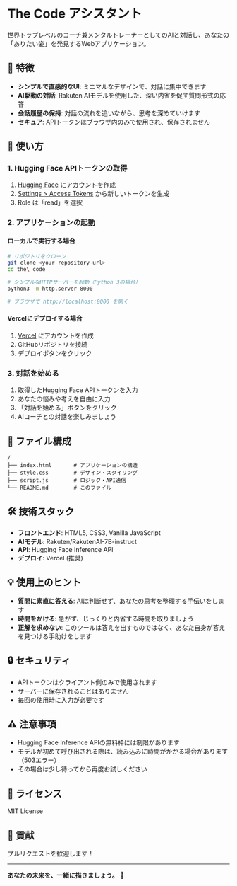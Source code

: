 # The Code アシスタント

世界トップレベルのコーチ兼メンタルトレーナーとしてのAIと対話し、あなたの「ありたい姿」を発見するWebアプリケーション。

## 🌟 特徴

- **シンプルで直感的なUI**: ミニマルなデザインで、対話に集中できます
- **AI駆動の対話**: Rakuten AIモデルを使用した、深い内省を促す質問形式の応答
- **会話履歴の保持**: 対話の流れを追いながら、思考を深めていけます
- **セキュア**: APIトークンはブラウザ内のみで使用され、保存されません

## 🚀 使い方

### 1. Hugging Face APIトークンの取得

1. [Hugging Face](https://huggingface.co) にアカウントを作成
2. [Settings > Access Tokens](https://huggingface.co/settings/tokens) から新しいトークンを生成
3. Role は「read」を選択

### 2. アプリケーションの起動

#### ローカルで実行する場合

```bash
# リポジトリをクローン
git clone <your-repository-url>
cd the\ code

# シンプルなHTTPサーバーを起動（Python 3の場合）
python3 -m http.server 8000

# ブラウザで http://localhost:8000 を開く
```

#### Vercelにデプロイする場合

1. [Vercel](https://vercel.com) にアカウントを作成
2. GitHubリポジトリを接続
3. デプロイボタンをクリック

### 3. 対話を始める

1. 取得したHugging Face APIトークンを入力
2. あなたの悩みや考えを自由に入力
3. 「対話を始める」ボタンをクリック
4. AIコーチとの対話を楽しみましょう

## 📁 ファイル構成

```
/
├── index.html       # アプリケーションの構造
├── style.css        # デザイン・スタイリング
├── script.js        # ロジック・API通信
└── README.md        # このファイル
```

## 🛠️ 技術スタック

- **フロントエンド**: HTML5, CSS3, Vanilla JavaScript
- **AIモデル**: Rakuten/RakutenAI-7B-instruct
- **API**: Hugging Face Inference API
- **デプロイ**: Vercel (推奨)

## 💡 使用上のヒント

- **質問に素直に答える**: AIは判断せず、あなたの思考を整理する手伝いをします
- **時間をかける**: 急がず、じっくりと内省する時間を取りましょう
- **正解を求めない**: このツールは答えを出すものではなく、あなた自身が答えを見つける手助けをします

## 🔒 セキュリティ

- APIトークンはクライアント側のみで使用されます
- サーバーに保存されることはありません
- 毎回の使用時に入力が必要です

## ⚠️ 注意事項

- Hugging Face Inference APIの無料枠には制限があります
- モデルが初めて呼び出される際は、読み込みに時間がかかる場合があります（503エラー）
- その場合は少し待ってから再度お試しください

## 📝 ライセンス

MIT License

## 🤝 貢献

プルリクエストを歓迎します！

---

**あなたの未来を、一緒に描きましょう。** 🌈

